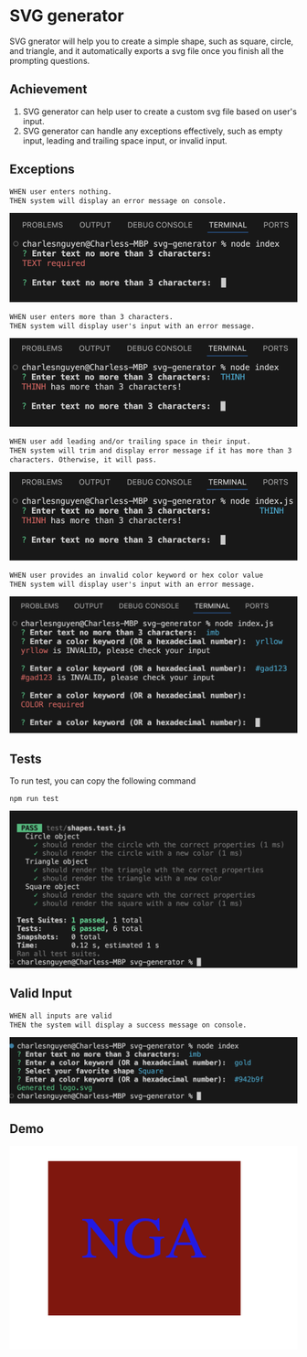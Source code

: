 # SVG generator
SVG gnerator will help you to create a simple shape, such as square, circle, and triangle, and it automatically exports a svg file once you finish all the prompting questions.

## Achievement
1. SVG generator can help user to create a custom svg file based on user's input.
2. SVG generator can handle any exceptions effectively, such as empty input, leading and trailing space input, or invalid input.

## Exceptions
```
WHEN user enters nothing.
THEN system will display an error message on console.
```
![empty input](./images/empty-text-exception.png)

```
WHEN user enters more than 3 characters.
THEN system will display user's input with an error message.
```
![input with more than 3 characters](./images/long-text-exception.png)

```
WHEN user add leading and/or trailing space in their input.
THEN system will trim and display error message if it has more than 3 characters. Otherwise, it will pass.
```
![leading and/or trailing space input](./images/spacing-text-exception.png)

```
WHEN user provides an invalid color keyword or hex color value
THEN system will display user's input with an error message.
```
![invalid color input](./images/color-exception.png)

## Tests
To run test, you can copy the following command

```
npm run test
```

![test cases](./images/shapes-test.png)

## Valid Input
```
WHEN all inputs are valid
THEN the system will display a success message on console.
```
![All inputs are valid](./images/valid-input.png)

## Demo
[![Play to watch](image.png)](https://youtu.be/xIYeMUGIZ2Y)